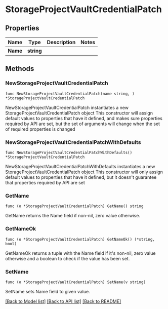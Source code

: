 # StorageProjectVaultCredentialPatch

## Properties

Name | Type | Description | Notes
------------ | ------------- | ------------- | -------------
**Name** | **string** |  | 

## Methods

### NewStorageProjectVaultCredentialPatch

`func NewStorageProjectVaultCredentialPatch(name string, ) *StorageProjectVaultCredentialPatch`

NewStorageProjectVaultCredentialPatch instantiates a new StorageProjectVaultCredentialPatch object
This constructor will assign default values to properties that have it defined,
and makes sure properties required by API are set, but the set of arguments
will change when the set of required properties is changed

### NewStorageProjectVaultCredentialPatchWithDefaults

`func NewStorageProjectVaultCredentialPatchWithDefaults() *StorageProjectVaultCredentialPatch`

NewStorageProjectVaultCredentialPatchWithDefaults instantiates a new StorageProjectVaultCredentialPatch object
This constructor will only assign default values to properties that have it defined,
but it doesn't guarantee that properties required by API are set

### GetName

`func (o *StorageProjectVaultCredentialPatch) GetName() string`

GetName returns the Name field if non-nil, zero value otherwise.

### GetNameOk

`func (o *StorageProjectVaultCredentialPatch) GetNameOk() (*string, bool)`

GetNameOk returns a tuple with the Name field if it's non-nil, zero value otherwise
and a boolean to check if the value has been set.

### SetName

`func (o *StorageProjectVaultCredentialPatch) SetName(v string)`

SetName sets Name field to given value.



[[Back to Model list]](../README.md#documentation-for-models) [[Back to API list]](../README.md#documentation-for-api-endpoints) [[Back to README]](../README.md)


